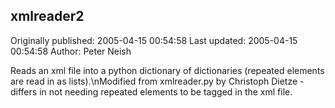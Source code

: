 ## xmlreader2 
Originally published: 2005-04-15 00:54:58 
Last updated: 2005-04-15 00:54:58 
Author: Peter Neish 
 
Reads an xml file into a python dictionary of dictionaries (repeated elements are read in as lists).\nModified from xmlreader.py by Christoph Dietze - differs in not needing repeated elements to be tagged in the xml file.